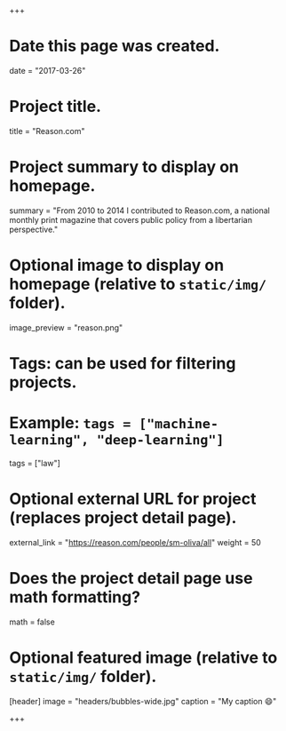 +++
# Date this page was created.
date = "2017-03-26"

# Project title.
title = "Reason.com"

# Project summary to display on homepage.
summary = "From 2010 to 2014 I contributed to Reason.com, a national monthly print magazine that covers public policy from a libertarian perspective."

# Optional image to display on homepage (relative to `static/img/` folder).
image_preview = "reason.png"
# Tags: can be used for filtering projects.
# Example: `tags = ["machine-learning", "deep-learning"]`
tags = ["law"]

# Optional external URL for project (replaces project detail page).
external_link = "https://reason.com/people/sm-oliva/all"
weight = 50

# Does the project detail page use math formatting?
math = false

# Optional featured image (relative to `static/img/` folder).
[header]
image = "headers/bubbles-wide.jpg"
caption = "My caption :smile:"

+++
